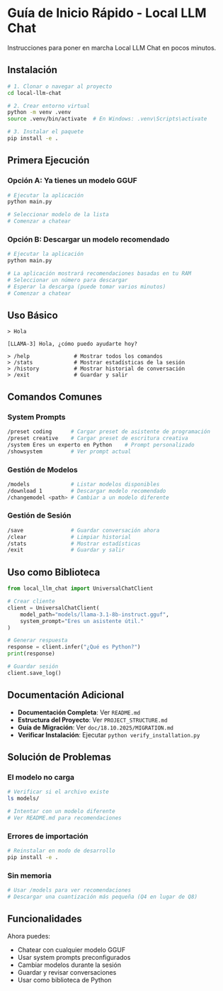 # Guía de Inicio Rápido - Local LLM Chat

Instrucciones para poner en marcha Local LLM Chat en pocos minutos.

## Instalación

```bash
# 1. Clonar o navegar al proyecto
cd local-llm-chat

# 2. Crear entorno virtual
python -m venv .venv
source .venv/bin/activate  # En Windows: .venv\Scripts\activate

# 3. Instalar el paquete
pip install -e .
```

## Primera Ejecución

### Opción A: Ya tienes un modelo GGUF

```bash
# Ejecutar la aplicación
python main.py

# Seleccionar modelo de la lista
# Comenzar a chatear
```

### Opción B: Descargar un modelo recomendado

```bash
# Ejecutar la aplicación
python main.py

# La aplicación mostrará recomendaciones basadas en tu RAM
# Seleccionar un número para descargar
# Esperar la descarga (puede tomar varios minutos)
# Comenzar a chatear
```

## Uso Básico

```
> Hola

[LLAMA-3] Hola, ¿cómo puedo ayudarte hoy?

> /help              # Mostrar todos los comandos
> /stats             # Mostrar estadísticas de la sesión
> /history           # Mostrar historial de conversación
> /exit              # Guardar y salir
```

## Comandos Comunes

### System Prompts

```bash
/preset coding      # Cargar preset de asistente de programación
/preset creative    # Cargar preset de escritura creativa
/system Eres un experto en Python    # Prompt personalizado
/showsystem         # Ver prompt actual
```

### Gestión de Modelos

```bash
/models             # Listar modelos disponibles
/download 1         # Descargar modelo recomendado
/changemodel <path> # Cambiar a un modelo diferente
```

### Gestión de Sesión

```bash
/save               # Guardar conversación ahora
/clear              # Limpiar historial
/stats              # Mostrar estadísticas
/exit               # Guardar y salir
```

## Uso como Biblioteca

```python
from local_llm_chat import UniversalChatClient

# Crear cliente
client = UniversalChatClient(
    model_path="models/llama-3.1-8b-instruct.gguf",
    system_prompt="Eres un asistente útil."
)

# Generar respuesta
response = client.infer("¿Qué es Python?")
print(response)

# Guardar sesión
client.save_log()
```

## Documentación Adicional

- **Documentación Completa**: Ver `README.md`
- **Estructura del Proyecto**: Ver `PROJECT_STRUCTURE.md`
- **Guía de Migración**: Ver `doc/18.10.2025/MIGRATION.md`
- **Verificar Instalación**: Ejecutar `python verify_installation.py`

## Solución de Problemas

### El modelo no carga

```bash
# Verificar si el archivo existe
ls models/

# Intentar con un modelo diferente
# Ver README.md para recomendaciones
```

### Errores de importación

```bash
# Reinstalar en modo de desarrollo
pip install -e .
```

### Sin memoria

```bash
# Usar /models para ver recomendaciones
# Descargar una cuantización más pequeña (Q4 en lugar de Q8)
```

## Funcionalidades

Ahora puedes:

- Chatear con cualquier modelo GGUF
- Usar system prompts preconfigurados
- Cambiar modelos durante la sesión
- Guardar y revisar conversaciones
- Usar como biblioteca de Python
